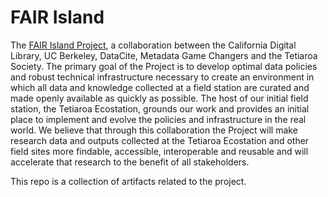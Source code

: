 # FAIR Island

The [FAIR Island Project](https://fairisland.org/), a collaboration between the California Digital Library, UC Berkeley, DataCite, Metadata Game Changers and the Tetiaroa Society. The primary goal of the Project is to develop optimal data policies and robust technical infrastructure necessary to create an environment in which all data and knowledge collected at a field station are curated and made openly available as quickly as possible. The host of our initial field station, the Tetiaroa Ecostation, grounds our work and provides an initial place to implement and evolve the policies and infrastructure in the real world. We believe that through this collaboration the Project will make research data and outputs collected at the Tetiaroa Ecostation and other field sites more findable, accessible, interoperable and reusable and will accelerate that research to the benefit of all stakeholders. 

This repo is a collection of artifacts related to the project.   
